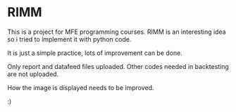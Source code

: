 # RIMM
This is a project for MFE programming courses. RIMM is an interesting idea so i tried to implement it with python code.

It is just a simple practice, lots of improvement can be done.

Only report and datafeed files uploaded. Other codes needed in backtesting are not uploaded.

How the image is displayed needs to be improved.

:)
